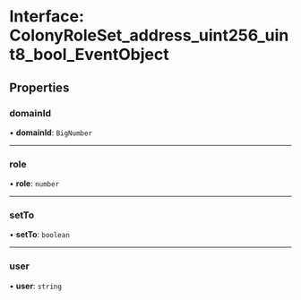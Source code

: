 # Interface: ColonyRoleSet\_address\_uint256\_uint8\_bool\_EventObject

## Properties

### domainId

• **domainId**: `BigNumber`

___

### role

• **role**: `number`

___

### setTo

• **setTo**: `boolean`

___

### user

• **user**: `string`
